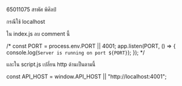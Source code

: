 65011075  สรพัศ พิศิลป์





กรณีใช้ localhost


ใน index.js ลบ comment นี้

/*
const PORT = process.env.PORT || 4001;
app.listen(PORT, () => {
  console.log(`Server is running on port ${PORT}`);
});
*/




และใน script.js เปลี่ยน http ด้านเป็นตามนี้

const API_HOST = window.API_HOST || "http://localhost:4001";
